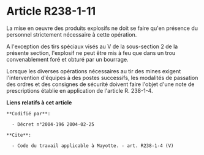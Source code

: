 # Article R238-1-11

La mise en oeuvre des produits explosifs ne doit se faire qu'en présence du personnel strictement nécessaire à cette
opération. 

A l'exception des tirs spéciaux visés au V de la sous-section 2 de la présente section, l'explosif ne peut être mis à feu que
dans un trou convenablement foré et obturé par un bourrage. 

Lorsque les diverses opérations nécessaires au tir des mines exigent l'intervention d'équipes à des postes successifs, les
modalités de passation des ordres et des consignes de sécurité doivent faire l'objet d'une note de prescriptions établie en
application de l'article R. 238-1-4.

**Liens relatifs à cet article**

	**Codifié par**:

	  - Décret n°2004-196 2004-02-25

	**Cite**:

	  - Code du travail applicable à Mayotte. - art. R238-1-4 (V)
